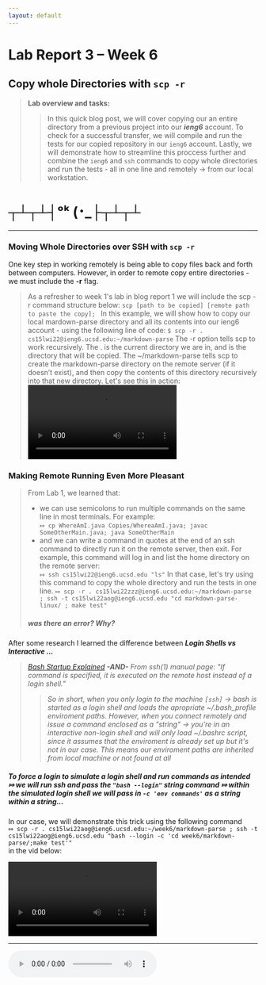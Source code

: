 ```yaml
---
layout: default
---
```


# Lab Report 3 – Week 6
## Copy whole Directories with `scp -r`

> **Lab overview and tasks:**
>>In this quick blog post, we will cover copying our an entire directory from a previous project into our ***ieng6*** account. To check for a successful transfer, we will compile and run the tests for our copied repository in our `ieng6` account. Lastly, we will demonstrate how to streamline this proccess further and combine the `ieng6` and `ssh` commands to copy whole directories and run the tests - all in one line and remotely -> from our local workstation.

# ┬┴┬┴┤ᵒᵏ (･_├┬┴┬┴
***

### Moving Whole Directories over SSH with `scp -r`
One key step in working remotely is being able to copy files back and forth between computers. However, in order to remote copy entire directories - we must include the **-r** flag. 
>As a refresher to week 1's lab in blog report 1
>we will include the scp -r command structure below:
>`scp [path to be copied] [remote path to paste the copy]; `
In this example, we will show how to copy our local mardown-parse directory and all its contents into our ieng6 account - using the following line of code:
`$ scp -r . cs15lwi22@ieng6.ucsd.edu:~/markdown-parse`
The -r option tells scp to work recursively. The . is the current directory we are in, and is the directory that will be copied. The ~/markdown-parse tells scp to create the markdown-parse directory on the remote server (if it doesn’t exist), and then copy the contents of this directory recursively into that new directory.
Let's see this in action:
<video src="assets\images\week6-report3-vid_A.mp4" controls="controls" style="max-width: 1000px;"></video>

### Making Remote Running Even More Pleasant
>From Lab 1, we learned that:
>* we can use semicolons to run multiple commands on the same line in most terminals. For example: </br>`⤇ cp WhereAmI.java Copies/WhereaAmI.java; javac SomeOtherMain.java; java SomeOtherMain`
>* and we can write a command in quotes at the end of an ssh command to directly run it on the remote server, then exit. For example, this command will log in and list the home directory on the remote server: </br>`⤇ ssh cs15lwi22@ieng6.ucsd.edu "ls"`
In that case, let's try using this command to copy the whole directory and run the tests in one line. 
`⤇ scp -r . cs15lwi22zzz@ieng6.ucsd.edu:~/markdown-parse ; ssh -t cs15lwi22aog@ieng6.ucsd.edu "cd markdown-parse-linux/ ; make test"`
>##### *was there an error? Why?*
After some research I learned the difference between ***Login Shells vs Interactive ...***
> *[Bash Startup Explained](https://zwischenzugs.com/2019/02/27/bash-startup-explained/)* ***-AND-***
> *From ssh(1) manual page: "If command is specified, it is executed on the remote host instead of a login shell."* 
>> *So in short, when you only login to the machine `[ssh]` -> bash is started as a login shell and loads the apropriate ~/.bash_profile enviroment paths.*
>> *However, when you connect remotely and issue a command enclosed as a "string" -> you’re in an interactive non-login shell and will only load ~/.bashrc script, since it assumes that the enviroment is already set up but it's not in our case. This means our enviroment paths are inherited from local machine or not found at all*

##### To force a login to simulate a login shell and run commands as intended ⤇ we will run **ssh** and pass the `"bash --login"` string command ⤇ within the simulated login shell we will pass in `-c 'env commands'` as a string within a string...

In our case, we will demonstrate this trick using the following command </br>`⤇ scp -r . cs15lwi22aog@ieng6.ucsd.edu:~/week6/markdown-parse ; ssh -t cs15lwi22aog@ieng6.ucsd.edu "bash --login -c 'cd week6/markdown-parse/;make test'"`</br>in the vid below:

<video src="assets\images\week6-report3-vid_B.mp4" controls="controls" style="max-width: 1000px;"></video>



***
<audio preload="metadata" controls loop autoplay>
  <source src="assets\images\Tower of Lahja - Ninja Gaiden II_ The Dark Sword of Chaos (128 kbps).mp3" type="audio/mpeg">
Your browser does not support the audio element.
</audio>